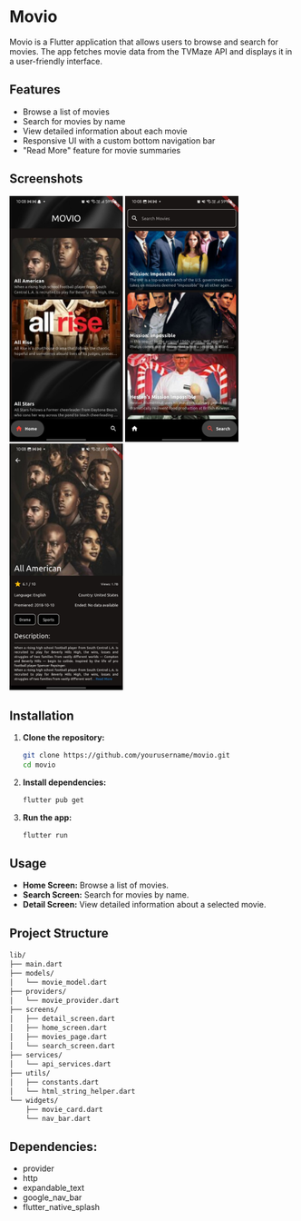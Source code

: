 # Movio

Movio is a Flutter application that allows users to browse and search for movies. The app fetches movie data from the TVMaze API and displays it in a user-friendly interface.

## Features

- Browse a list of movies
- Search for movies by name
- View detailed information about each movie
- Responsive UI with a custom bottom navigation bar
- "Read More" feature for movie summaries

## Screenshots


<img src="assets/screenshots/homescreen.jpeg" width="200"> <img src="assets/screenshots/searchscreen.jpeg" width="200"> <img src="assets/screenshots/detailscreen.jpeg" width="200">

## Installation

1. **Clone the repository:**

    ```sh
    git clone https://github.com/yourusername/movio.git
    cd movio
    ```

2. **Install dependencies:**

    ```sh
    flutter pub get
    ```

3. **Run the app:**

    ```sh
    flutter run
    ```

## Usage

- **Home Screen:** Browse a list of movies.
- **Search Screen:** Search for movies by name.
- **Detail Screen:** View detailed information about a selected movie.

## Project Structure

```plaintext
lib/
├── main.dart
├── models/
│   └── movie_model.dart
├── providers/
│   └── movie_provider.dart
├── screens/
│   ├── detail_screen.dart
│   ├── home_screen.dart
│   ├── movies_page.dart
│   └── search_screen.dart
├── services/
│   └── api_services.dart
├── utils/
│   ├── constants.dart
│   └── html_string_helper.dart
└── widgets/
    ├── movie_card.dart
    └── nav_bar.dart
```

## Dependencies:
- provider
- http
- expandable_text
- google_nav_bar
- flutter_native_splash
